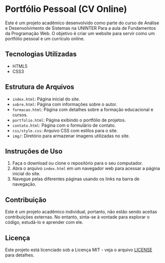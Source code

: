 # Portfólio Pessoal (CV Online)

Este é um projeto acadêmico desenvolvido como parte do curso de Análise e Desenvolvimento de Sistemas na UNINTER Para a aula de Fundamentos da Programação Web. O objetivo é criar um website para servir como um portfólio pessoal e um currículo online.

## Tecnologias Utilizadas

- HTML5
- CSS3

## Estrutura de Arquivos

- `index.html`: Página inicial do site.
- `sobre.html`: Página com informações sobre o autor.
- `formacao.html`: Página com detalhes sobre a formação educacional e cursos.
- `portfolio.html`: Página exibindo o portfólio de projetos.
- `contato.html`: Página com o formulário de contato.
- `css/style.css`: Arquivo CSS com estilos para o site.
- `img/`: Diretório para armazenar imagens utilizadas no site.

## Instruções de Uso

1. Faça o download ou clone o repositório para o seu computador.
2. Abra o arquivo `index.html` em um navegador web para acessar a página inicial do site.
3. Navegue pelas diferentes páginas usando os links na barra de navegação.

## Contribuição

Este é um projeto acadêmico individual, portanto, não estão sendo aceitas contribuições externas. No entanto, sinta-se à vontade para explorar o código, estudá-lo e aprender com ele.

## Licença

Este projeto está licenciado sob a Licença MIT - veja o arquivo [LICENSE](LICENSE) para detalhes.